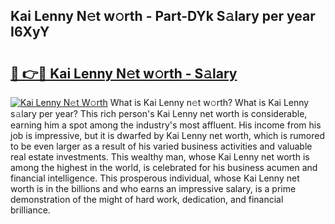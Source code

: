 ## Kai Lenny N𝚎t w𝚘rth - Part-DYk S𝚊lary per year I6XyY

# <h2><a href="http://gc1gnr.nevu.top/?p=Kai+Lenny">🔗 👉🔴 Kai Lenny N𝚎t w𝚘rth - S𝚊lary</a></h2>

[![Kai Lenny N𝚎t W𝚘rth](https://i.imgur.com/Oavwk0R.jpeg)](http://gc1gnr.nevu.top/?p=Kai+Lenny)
What is Kai Lenny n𝚎t w𝚘rth? What is Kai Lenny s𝚊lary per year?
This rich person's Kai Lenny net worth is considerable, earning him a spot among the industry's most affluent. His income from his job is impressive, but it is dwarfed by Kai Lenny net worth, which is rumored to be even larger as a result of his varied business activities and valuable real estate investments. This wealthy man, whose Kai Lenny net worth is among the highest in the world, is celebrated for his business acumen and financial intelligence. This prosperous individual, whose Kai Lenny net worth is in the billions and who earns an impressive salary, is a prime demonstration of the might of hard work, dedication, and financial brilliance.
